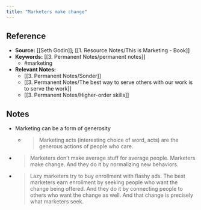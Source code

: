 ```yaml
---
title: "Marketers make change"
---
```

## Reference
- **Source:** [[Seth Godin]]; [[1. Resource Notes/This is Marketing - Book]]
- **Keywords:** [[3. Permanent Notes/permanent notes]]
	- #marketing
- **Relevant Notes:**
	- [[3. Permanent Notes/Sonder]]
	- [[3. Permanent Notes/The best way to serve others with our work is to serve the work]]
	- [[3. Permanent Notes/Higher-order skills]]
## Notes
- Marketing can be a form of generosity
	- >Marketing acts (interesting choice of word, acts) are the generous actions of people who care.
- >Marketers don’t make average stuff for average people. Marketers make change. And they do it by normalizing new behaviors.
- >Lazy marketers try to buy enrollment with flashy ads. The best marketers earn enrollment by seeking people who want the change being offered. And they do it by connecting people to others who want the change as well. And that change is precisely what marketers seek.